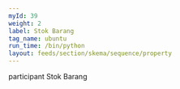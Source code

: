 ```yaml
---
myId: 39
weight: 2
label: Stok Barang
tag_name: ubuntu
run_time: /bin/python
layout: feeds/section/skema/sequence/property
---
```

participant Stok Barang
